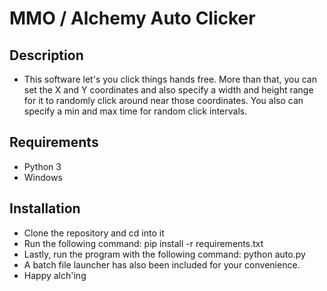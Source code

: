 # MMO / Alchemy Auto Clicker

## Description
* This software let's you click things hands free. More than that, you can set the X and Y coordinates and also specify a width and height range for it to randomly click around near those coordinates. You also can specify a min and max time for random click intervals.

## Requirements
* Python 3
* Windows

## Installation
* Clone the repository and cd into it
* Run the following command:
    pip install -r requirements.txt
* Lastly, run the program with the following command:
    python auto.py
* A batch file launcher has also been included for your convenience. 
* Happy alch'ing




